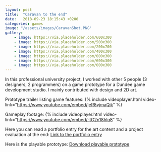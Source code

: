 ```yaml
---
layout: post
title:  "Caravan to the end"
date:   2018-09-23 18:15:43 +0200
categories: games
image: "/assets/images/CaravanShot.PNG"
gallery:
    - image: https://via.placeholder.com/600x300
    - image: https://via.placeholder.com/500x300
    - image: https://via.placeholder.com/200x700
    - image: https://via.placeholder.com/400x300
    - image: https://via.placeholder.com/600x300
    - image: https://via.placeholder.com/600x300
    - image: https://via.placeholder.com/600x300
---
```


In this professional university project, I worked with other 5 people (3 designers, 2 programmers) on a game prototype for a Dundee game development studio. I mainly contributed with design and 2D art. 

Prototype trailer listing game features: 
{% include videoplayer.html video-link="https://www.youtube.com/embed/jeR8vjmaQik" %}
<br />

Gameplay footage: 
{% include videoplayer.html video-link="https://www.youtube.com/embed/-tG2n18hIq8" %}

Here you can read a portfolio entry for the art content and a project evaluation at the end:
[Link to the portfolio entry](https://docs.google.com/document/d/1VDcMwlx-2R0bZPVPG8BOrLjG_7cEkLUpau_JEw6U-sc/edit?usp=sharing)

Here is the playable prototype:
[Download playable prototype](https://drive.google.com/file/d/1eBsdcYefNBdOIFVAYRTxIDZAusQxO6no/preview/)
